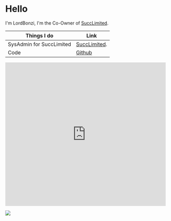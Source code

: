 <title>LordBozni</title>
<meta property="og:title" content="LordBonzi" />
<meta property="og:description" content="video.movie" />
<meta property="og:url" content="https://lordbonzi.pro/" />

# Hello

I'm LordBonzi, I'm the Co-Owner of [SuccLimited](https://succ.me.uk/).

Things I do | Link
--- | ---
SysAdmin for SuccLimited | [SuccLimited](https://succ.me.uk/).
Code | [Github](https://github.com/LordBonzi)

<iframe width="100%" height="450" scrolling="no" frameborder="no" src="https://w.soundcloud.com/player/?url=https%3A//api.soundcloud.com/playlists/329224944&amp;color=%23009688&amp;auto_play=false&amp;hide_related=false&amp;show_comments=true&amp;show_user=true&amp;show_reposts=false&amp;show_teaser=true"></iframe>

![](http://www.wtfpl.net/wp-content/uploads/2012/12/wtfpl-strip.jpg)
